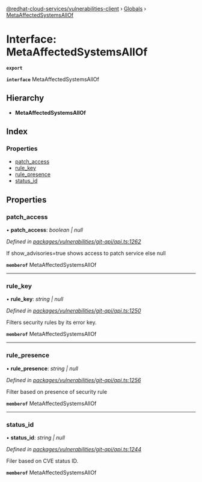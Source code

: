 [@redhat-cloud-services/vulnerabilities-client](../README.md) › [Globals](../globals.md) › [MetaAffectedSystemsAllOf](metaaffectedsystemsallof.md)

# Interface: MetaAffectedSystemsAllOf

**`export`** 

**`interface`** MetaAffectedSystemsAllOf

## Hierarchy

* **MetaAffectedSystemsAllOf**

## Index

### Properties

* [patch_access](metaaffectedsystemsallof.md#patch_access)
* [rule_key](metaaffectedsystemsallof.md#rule_key)
* [rule_presence](metaaffectedsystemsallof.md#rule_presence)
* [status_id](metaaffectedsystemsallof.md#status_id)

## Properties

###  patch_access

• **patch_access**: *boolean | null*

*Defined in [packages/vulnerabilities/git-api/api.ts:1262](https://github.com/RedHatInsights/javascript-clients/blob/master/packages/vulnerabilities/git-api/api.ts#L1262)*

If show_advisories=true shows access to patch service else null

**`memberof`** MetaAffectedSystemsAllOf

___

###  rule_key

• **rule_key**: *string | null*

*Defined in [packages/vulnerabilities/git-api/api.ts:1250](https://github.com/RedHatInsights/javascript-clients/blob/master/packages/vulnerabilities/git-api/api.ts#L1250)*

Filters security rules by its error key.

**`memberof`** MetaAffectedSystemsAllOf

___

###  rule_presence

• **rule_presence**: *string | null*

*Defined in [packages/vulnerabilities/git-api/api.ts:1256](https://github.com/RedHatInsights/javascript-clients/blob/master/packages/vulnerabilities/git-api/api.ts#L1256)*

Filter based on presence of security rule

**`memberof`** MetaAffectedSystemsAllOf

___

###  status_id

• **status_id**: *string | null*

*Defined in [packages/vulnerabilities/git-api/api.ts:1244](https://github.com/RedHatInsights/javascript-clients/blob/master/packages/vulnerabilities/git-api/api.ts#L1244)*

Filer based on CVE status ID.

**`memberof`** MetaAffectedSystemsAllOf
